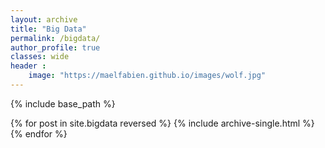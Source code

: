 ```yaml
---
layout: archive
title: "Big Data"
permalink: /bigdata/
author_profile: true
classes: wide
header :
    image: "https://maelfabien.github.io/images/wolf.jpg"
---
```


{% include base_path %}

{% for post in site.bigdata reversed %}
  {% include archive-single.html %}
{% endfor %}
